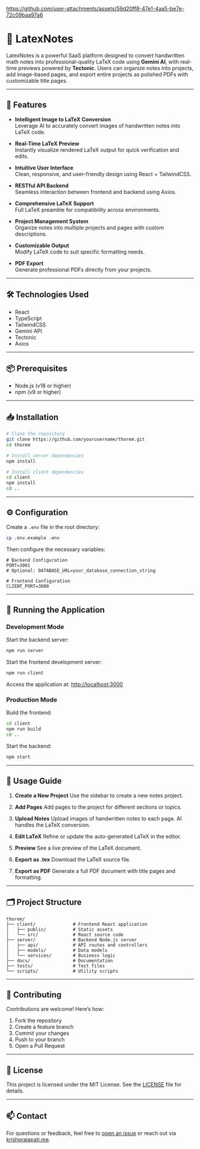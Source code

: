 
https://github.com/user-attachments/assets/59d20ff8-47e1-4aa5-be7e-72c09baa97a6

# 📝 LatexNotes

LatexNotes is a powerful SaaS platform designed to convert handwritten math notes into professional-quality LaTeX code using **Gemini AI**, with real-time previews powered by **Tectonic**. Users can organize notes into projects, add image-based pages, and export entire projects as polished PDFs with customizable title pages.

---

## 🚀 Features

- **Intelligent Image to LaTeX Conversion**  
  Leverage AI to accurately convert images of handwritten notes into LaTeX code.
  
- **Real-Time LaTeX Preview**  
  Instantly visualize rendered LaTeX output for quick verification and edits.
  
- **Intuitive User Interface**  
  Clean, responsive, and user-friendly design using React + TailwindCSS.
  
- **RESTful API Backend**  
  Seamless interaction between frontend and backend using Axios.
  
- **Comprehensive LaTeX Support**  
  Full LaTeX preamble for compatibility across environments.
  
- **Project Management System**  
  Organize notes into multiple projects and pages with custom descriptions.
  
- **Customizable Output**  
  Modify LaTeX code to suit specific formatting needs.
  
- **PDF Export**  
  Generate professional PDFs directly from your projects.

---

## 🛠️ Technologies Used

- React  
- TypeScript  
- TailwindCSS  
- Gemini API  
- Tectonic  
- Axios

---

## 📦 Prerequisites

- Node.js (v18 or higher)  
- npm (v9 or higher)

---

## 📥 Installation

```bash
# Clone the repository
git clone https://github.com/yourusername/thorem.git
cd thorem

# Install server dependencies
npm install

# Install client dependencies
cd client
npm install
cd ..
````

---

## ⚙️ Configuration

Create a `.env` file in the root directory:

```bash
cp .env.example .env
```

Then configure the necessary variables:

```env
# Backend Configuration
PORT=3001
# Optional: DATABASE_URL=your_database_connection_string

# Frontend Configuration
CLIENT_PORT=3000
```

---

## 🚀 Running the Application

### Development Mode

Start the backend server:

```bash
npm run server
```

Start the frontend development server:

```bash
npm run client
```

Access the application at: [http://localhost:3000](http://localhost:3000)

### Production Mode

Build the frontend:

```bash
cd client
npm run build
cd ..
```

Start the backend:

```bash
npm start
```

---

## 📖 Usage Guide

1. **Create a New Project**
   Use the sidebar to create a new notes project.

2. **Add Pages**
   Add pages to the project for different sections or topics.

3. **Upload Notes**
   Upload images of handwritten notes to each page. AI handles the LaTeX conversion.

4. **Edit LaTeX**
   Refine or update the auto-generated LaTeX in the editor.

5. **Preview**
   See a live preview of the LaTeX document.

6. **Export as .tex**
   Download the LaTeX source file.

7. **Export as PDF**
   Generate a full PDF document with title pages and formatting.

---

## 🗂️ Project Structure

```
thorem/
├── client/              # Frontend React application
│   ├── public/          # Static assets
│   └── src/             # React source code
├── server/              # Backend Node.js server
│   ├── api/             # API routes and controllers
│   ├── models/          # Data models
│   └── services/        # Business logic
├── docs/                # Documentation
├── tests/               # Test files
└── scripts/             # Utility scripts
```

---

## 🤝 Contributing

Contributions are welcome! Here’s how:

1. Fork the repository
2. Create a feature branch
3. Commit your changes
4. Push to your branch
5. Open a Pull Request

---

## 📄 License

This project is licensed under the MIT License. See the [LICENSE](LICENSE) file for details.

---

## 📫 Contact

For questions or feedback, feel free to [open an issue](https://github.com/yourusername/thorem/issues)
or reach out via [krishprajapati.me](https://krishprajapati.me).





